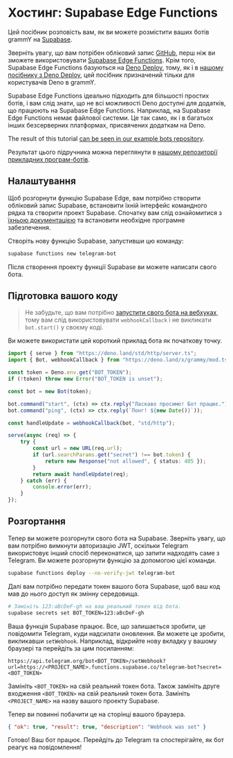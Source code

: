 # Хостинг: Supabase Edge Functions

Цей посібник розповість вам, як ви можете розмістити ваших ботів grammY на [Supabase](https://supabase.com/).

Зверніть увагу, що вам потрібен обліковий запис [GitHub](https://github.com), перш ніж ви зможете використовувати [Supabase Edge Functions](https://supabase.com/docs/guides/functions).
Крім того, Supabase Edge Functions базуються на [Deno Deploy](https://deno.com/deploy), тому, як і в [нашому посібнику з Deno Deploy](./deno-deploy.md), цей посібник призначений тільки для користувачів Deno в grammY.

Supabase Edge Functions ідеально підходить для більшості простих ботів, і вам слід знати, що не всі можливості Deno доступні для додатків, що працюють на Supabase Edge Functions.
Наприклад, на Supabase Edge Functions немає файлової системи.
Це так само, як і в багатьох інших безсерверних платформах, присвячених додаткам на Deno.

The result of this tutorial [can be seen in our example bots repository](https://github.com/grammyjs/examples/tree/main/supabase-edge-functions).

Результат цього підручника можна переглянути в [нашому репозиторії прикладних програм-ботів](https://github.com/grammyjs/examples/tree/main/supabase-edge-functions).

## Налаштування

Щоб розгорнути функцію Supabase Edge, вам потрібно створити обліковий запис Supabase, встановити їхній інтерфейс командного рядка та створити проект Supabase.
Спочатку вам слід ознайомитися з [їхньою документацією](https://supabase.com/docs/guides/functions#prerequisites) та встановити необхідне програмне забезпечення.

Створіть нову функцію Supabase, запустивши цю команду:

```sh
supabase functions new telegram-bot
```

Після створення проекту функції Supabase ви можете написати свого бота.

## Підготовка вашого коду

> Не забудьте, що вам потрібно [запустити свого бота на вебхуках](../guide/deployment-types.md#how-to-use-webhooks), тому вам слід використовувати `webhookCallback` і не викликати `bot.start()` у своєму коді.

Ви можете використати цей короткий приклад бота як початкову точку.

```ts
import { serve } from "https://deno.land/std/http/server.ts";
import { Bot, webhookCallback } from "https://deno.land/x/grammy/mod.ts";

const token = Deno.env.get("BOT_TOKEN");
if (!token) throw new Error("BOT_TOKEN is unset");

const bot = new Bot(token);

bot.command("start", (ctx) => ctx.reply("Ласкаво просимо! Бот працює."));
bot.command("ping", (ctx) => ctx.reply(`Понг! ${new Date()}`));

const handleUpdate = webhookCallback(bot, "std/http");

serve(async (req) => {
	try {
		const url = new URL(req.url);
		if (url.searchParams.get("secret") !== bot.token) {
			return new Response("not allowed", { status: 405 });
		}
		return await handleUpdate(req);
	} catch (err) {
		console.error(err);
	}
});
```

## Розгортання

Тепер ви можете розгорнути свого бота на Supabase.
Зверніть увагу, що вам потрібно вимкнути авторизацію JWT, оскільки Telegram використовує інший спосіб переконатися, що запити надходять саме з Telegram.
Ви можете розгорнути функцію за допомогою цієї команди.

```sh
supabase functions deploy --no-verify-jwt telegram-bot
```

Далі вам потрібно передати токен вашого бота Supabase, щоб ваш код мав до нього доступ як змінну середовища.

```sh
# Замініть 123:aBcDeF-gh на ваш реальний токен від бота.
supabase secrets set BOT_TOKEN=123:aBcDeF-gh
```

Ваша функція Supabase працює.
Все, що залишається зробити, це повідомити Telegram, куди надсилати оновлення.
Ви можете це зробити, викликавши `setWebhook`.
Наприклад, відкрийте нову вкладку у вашому браузері та перейдіть за цим посиланням:

```plaintext
https://api.telegram.org/bot<BOT_TOKEN>/setWebhook?url=https://<PROJECT_NAME>.functions.supabase.co/telegram-bot?secret=<BOT_TOKEN>
```

Замініть `<BOT_TOKEN>` на свій реальний токен бота.
Також замініть друге входження `<BOT_TOKEN>` на свій реальний токен бота.
Замініть `<PROJECT_NAME>` на назву вашого проекту Supabase.

Тепер ви повинні побачити це на сторінці вашого браузера.

```json
{ "ok": true, "result": true, "description": "Webhook was set" }
```

Готово!
Ваш бот працює.
Перейдіть до Telegram та спостерігайте, як бот реагує на повідомлення!
